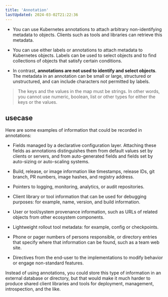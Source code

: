 ```yaml
---
title: 'Annotation'
lastUpdated: 2024-03-02T21:22:36
---
```


- You can use Kubernetes annotations to attach arbitrary non-identifying metadata to objects. Clients such as tools and libraries can retrieve this metadata.

- You can use either labels or annotations to attach metadata to Kubernetes objects. Labels can be used to select objects and to find collections of objects that satisfy certain conditions.
  
- In contrast, **annotations are not used to identify and select objects**. The metadata in an annotation can be small or large, structured or unstructured, and can include characters not permitted by labels.

> The keys and the values in the map must be strings. In other words, you cannot use numeric, boolean, list or other types for either the keys or the values.

## usecase

Here are some examples of information that could be recorded in annotations:

- Fields managed by a declarative configuration layer. Attaching these fields as annotations distinguishes them from default values set by clients or servers, and from auto-generated fields and fields set by auto-sizing or auto-scaling systems.

- Build, release, or image information like timestamps, release IDs, git branch, PR numbers, image hashes, and registry address.

- Pointers to logging, monitoring, analytics, or audit repositories.

- Client library or tool information that can be used for debugging purposes: for example, name, version, and build information.

- User or tool/system provenance information, such as URLs of related objects from other ecosystem components.

- Lightweight rollout tool metadata: for example, config or checkpoints.

- Phone or pager numbers of persons responsible, or directory entries that specify where that information can be found, such as a team web site.

- Directives from the end-user to the implementations to modify behavior or engage non-standard features.

Instead of using annotations, you could store this type of information in an external database or directory, but that would make it much harder to produce shared client libraries and tools for deployment, management, introspection, and the like.

